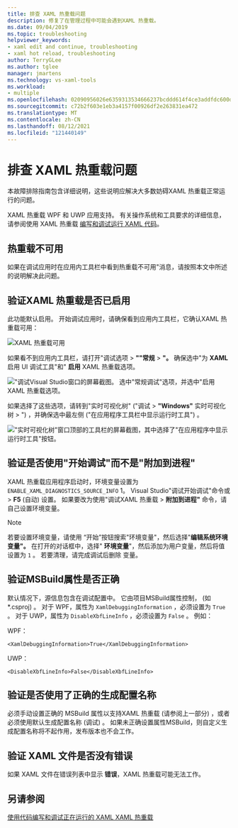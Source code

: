 ```yaml
---
title: 排查 XAML 热重载问题
description: 修复了在管理过程中可能会遇到XAML 热重载。
ms.date: 09/04/2019
ms.topic: troubleshooting
helpviewer_keywords:
- xaml edit and continue, troubleshooting
- xaml hot reload, troubleshooting
author: TerryGLee
ms.author: tglee
manager: jmartens
ms.technology: vs-xaml-tools
ms.workload:
- multiple
ms.openlocfilehash: 02090956026e6359313534666237bcddd614f4ce3addfdc600d1a7f0289ed9d6
ms.sourcegitcommit: c72b2f603e1eb3a4157f00926df2e263831ea472
ms.translationtype: MT
ms.contentlocale: zh-CN
ms.lasthandoff: 08/12/2021
ms.locfileid: "121440149"
---
```

# <a name="troubleshooting-xaml-hot-reload"></a>排查 XAML 热重载问题

本故障排除指南包含详细说明，这些说明应解决大多数妨碍XAML 热重载正常运行的问题。

XAML 热重载 WPF 和 UWP 应用支持。 有关操作系统和工具要求的详细信息，请参阅使用 XAML 热重载 [编写和调试运行 XAML 代码](xaml-hot-reload.md)。

## <a name="hot-reload-is-not-available"></a>热重载不可用

如果在调试应用时在应用内工具栏中看到热重载不可用"消息，请按照本文中所述的说明解决此问题。

## <a name="verify-that-xaml-hot-reload-is-enabled"></a>验证XAML 热重载是否已启用

此功能默认启用。 开始调试应用时，请确保看到应用内工具栏，它确认XAML 热重载可用：

![XAML 热重载可用](../debugger/media/xaml-hot-reload-available.png)

如果看不到应用内工具栏，请打开"调试选项  >  **""常规**  >  **"。** 确保选中"为 **XAML** 启用 UI 调试工具"和" **启用** XAML 热重载选项。

!["调试Visual Studio窗口的屏幕截图。 选中"常规调试"选项，并选中"启用XAML 热重载选项。](../debugger/media/xaml-hot-reload-enable.png)

如果选择了这些选项，请转到"实时可视化树&quot; (&quot;调试  >  **&quot;Windows&quot;** 实时可视化树  >  ") ，并确保选中最左侧 ("在应用程序工具栏中显示运行时工具") 。

!["实时可视化树"窗口顶部的工具栏的屏幕截图，其中选择了"在应用程序中显示运行时工具"按钮。](../debugger/media/xaml-hot-reload-show-runtime-tools.png)

## <a name="verify-that-you-use-start-debugging-rather-than-attach-to-process"></a>验证是否使用"开始调试"而不是"附加到进程"

XAML 热重载应用程序启动时，环境变量设置为 `ENABLE_XAML_DIAGNOSTICS_SOURCE_INFO` 1。 Visual Studio"调试开始调试"命令或  >  **F5** (自动) 设置。 如果要改为使用"调试XAML 热重载  >  **附加到进程"** 命令，请自己设置环境变量。

> [!NOTE]
> 若要设置环境变量，请使用 “开始”按钮搜索"环境变量"，然后选择"**编辑系统环境变量"。** 在打开的对话框中，选择" **环境变量**"，然后添加为用户变量，然后将值设置为 `1` 。 若要清理，请完成调试后删除 变量。

## <a name="verify-that-your-msbuild-properties-are-correct"></a>验证MSBuild属性是否正确

默认情况下，源信息包含在调试配置中。 它由项目MSBuild属性控制， (如 *.csproj) 。 对于 WPF，属性为 `XamlDebuggingInformation` ，必须设置为 `True` 。 对于 UWP，属性为 `DisableXbfLineInfo` ，必须设置为 `False` 。 例如：

WPF：

`<XamlDebuggingInformation>True</XamlDebuggingInformation>`

UWP：

`<DisableXbfLineInfo>False</DisableXbfLineInfo>`

## <a name="verify-that-you-are-using-the-correct-build-configuration-name"></a>验证是否使用了正确的生成配置名称

必须手动设置正确的 MSBuild 属性以支持XAML 热重载 (请参阅上一部分) ，或者必须使用默认生成配置名称 (调试) 。 如果未正确设置属性MSBuild，则自定义生成配置名称将不起作用，发布版本也不会工作。

## <a name="verify-that-your-xaml-file-has-no-errors"></a>验证 XAML 文件是否没有错误

如果 XAML 文件在错误列表中显示 **错误**，XAML 热重载可能无法工作。

## <a name="see-also"></a>另请参阅

[使用代码编写和调试正在运行的 XAML XAML 热重载](xaml-hot-reload.md)
